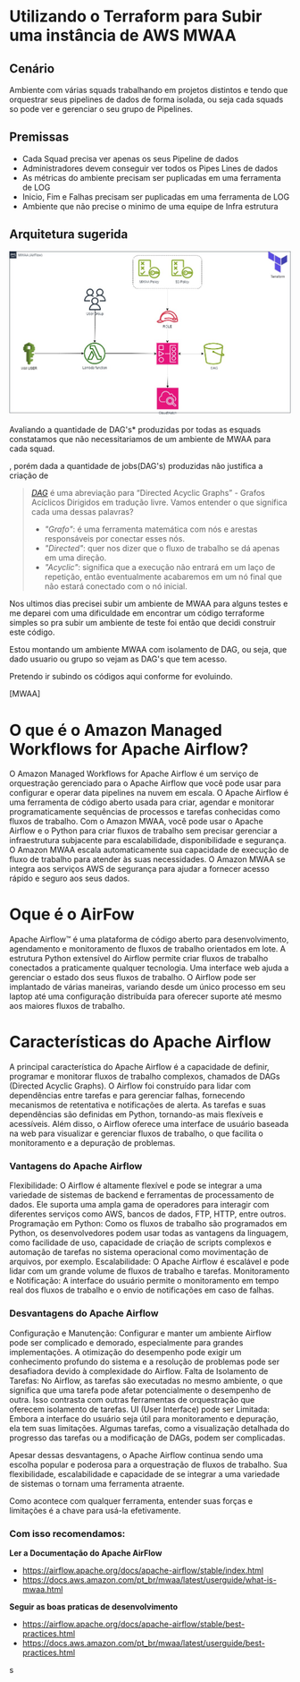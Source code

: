 # Utilizando o Terraform para Subir uma instância de AWS MWAA


## Cenário
Ambiente com várias squads trabalhando em projetos distintos e tendo que orquestrar seus pipelines de dados de forma isolada, ou seja cada squads so pode ver e gerenciar o seu grupo de Pipelines.

## Premissas
- Cada Squad precisa ver apenas os seus Pipeline de dados
- Administradores devem conseguir ver todos os Pipes Lines de dados
- As métricas do ambiente precisam ser puplicadas em uma ferramenta de LOG
- Inicio, Fim e Falhas precisam ser puplicadas em uma ferramenta de LOG
- Ambiente que não precise o minimo de uma equipe de Infra estrutura  

## Arquitetura sugerida
<img src="./imagens/MWAA.jpg">


Avaliando a quantidade de <a id="dag">DAG's*</a> produzidas por todas as esquads constatamos que não necessitariamos de um ambiente de <a id="MWAA">MWAA</a> para cada squad.

, porém dada a quantidade de jobs(DAG's) produzidas não justifica a criação de 

>[*DAG*](#dag) é uma abreviação para “Directed Acyclic Graphs” - Grafos Acíclicos Dirigidos em tradução livre. Vamos entender o que significa cada uma dessas palavras?
>- *"Grafo"*: é uma ferramenta matemática com nós e arestas responsáveis por conectar esses nós.
>- *"Directed"*: quer nos dizer que o fluxo de trabalho se dá apenas em uma direção.
>- *"Acyclic"*: significa que a execução não entrará em um laço de repetição, então eventualmente acabaremos em um nó final que não estará conectado com o nó inicial.

Nos ultimos dias precisei subir um ambiente de MWAA para alguns testes e me deparei com uma dificuldade em encontrar um código terraforme simples so pra subir um ambiente de teste foi então que decidi construir este código.

Estou montando um ambiente MWAA com isolamento de DAG, ou seja, que dado usuario ou grupo so vejam as DAG's que tem acesso.

Pretendo ir subindo os códigos aqui conforme for evoluindo.

[MWAA]
# O que é o Amazon Managed Workflows for Apache Airflow?
O Amazon Managed Workflows for Apache Airflow é um serviço de orquestração gerenciado para o Apache Airflow que você pode usar para configurar e operar data pipelines na nuvem em escala. O Apache Airflow é uma ferramenta de código aberto usada para criar, agendar e monitorar programaticamente sequências de processos e tarefas conhecidas como fluxos de trabalho. Com o Amazon MWAA, você pode usar o Apache Airflow e o Python para criar fluxos de trabalho sem precisar gerenciar a infraestrutura subjacente para escalabilidade, disponibilidade e segurança. O Amazon MWAA escala automaticamente sua capacidade de execução de fluxo de trabalho para atender às suas necessidades. O Amazon MWAA se integra aos serviços AWS de segurança para ajudar a fornecer acesso rápido e seguro aos seus dados.

# Oque é o AirFow
Apache Airflow™ é uma plataforma de código aberto para desenvolvimento, agendamento e monitoramento de fluxos de trabalho orientados em lote. A estrutura Python extensível do Airflow permite criar fluxos de trabalho conectados a praticamente qualquer tecnologia. Uma interface web ajuda a gerenciar o estado dos seus fluxos de trabalho. O Airflow pode ser implantado de várias maneiras, variando desde um único processo em seu laptop até uma configuração distribuída para oferecer suporte até mesmo aos maiores fluxos de trabalho.

# Características do Apache Airflow
A principal característica do Apache Airflow é a capacidade de definir, programar e monitorar fluxos de trabalho complexos, chamados de DAGs (Directed Acyclic Graphs). O Airflow foi construído para lidar com dependências entre tarefas e para gerenciar falhas, fornecendo mecanismos de retentativa e notificações de alerta.
As tarefas e suas dependências são definidas em Python, tornando-as mais flexíveis e acessíveis. Além disso, o Airflow oferece uma interface de usuário baseada na web para visualizar e gerenciar fluxos de trabalho, o que facilita o monitoramento e a depuração de problemas.

### Vantagens do Apache Airflow

Flexibilidade: O Airflow é altamente flexível e pode se integrar a uma variedade de sistemas de backend e ferramentas de processamento de dados. Ele suporta uma ampla gama de operadores para interagir com diferentes serviços como AWS, bancos de dados, FTP, HTTP, entre outros.
Programação em Python: Como os fluxos de trabalho são programados em Python, os desenvolvedores podem usar todas as vantagens da linguagem, como facilidade de uso, capacidade de criação de scripts complexos e automação de tarefas no sistema operacional como movimentação de arquivos, por exemplo.
Escalabilidade: O Apache Airflow é escalável e pode lidar com um grande volume de fluxos de trabalho e tarefas.
Monitoramento e Notificação: A interface do usuário permite o monitoramento em tempo real dos fluxos de trabalho e o envio de notificações em caso de falhas.

### Desvantagens do Apache Airflow
Configuração e Manutenção: Configurar e manter um ambiente Airflow pode ser complicado e demorado, especialmente para grandes implementações. A otimização do desempenho pode exigir um conhecimento profundo do sistema e a resolução de problemas pode ser desafiadora devido à complexidade do Airflow.
Falta de Isolamento de Tarefas: No Airflow, as tarefas são executadas no mesmo ambiente, o que significa que uma tarefa pode afetar potencialmente o desempenho de outra. Isso contrasta com outras ferramentas de orquestração que oferecem isolamento de tarefas.
UI (User Interface) pode ser Limitada: Embora a interface do usuário seja útil para monitoramento e depuração, ela tem suas limitações. Algumas tarefas, como a visualização detalhada do progresso das tarefas ou a modificação de DAGs, podem ser complicadas.

Apesar dessas desvantagens, o Apache Airflow continua sendo uma escolha popular e poderosa para a orquestração de fluxos de trabalho. Sua flexibilidade, escalabilidade e capacidade de se integrar a uma variedade de sistemas o tornam uma ferramenta atraente.

Como acontece com qualquer ferramenta, entender suas forças e limitações é a chave para usá-la efetivamente. 

### Com isso recomendamos:
**Ler a Documentação do Apache AirFlow**
- https://airflow.apache.org/docs/apache-airflow/stable/index.html
- https://docs.aws.amazon.com/pt_br/mwaa/latest/userguide/what-is-mwaa.html

**Seguir as boas praticas de desenvolvimento**
- https://airflow.apache.org/docs/apache-airflow/stable/best-practices.html
- https://docs.aws.amazon.com/pt_br/mwaa/latest/userguide/best-practices.html

s
